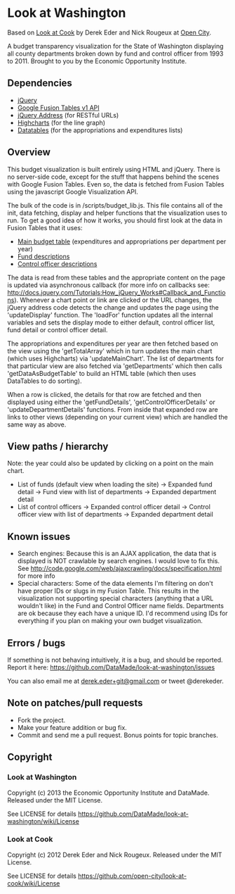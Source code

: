 # Look at Washington

Based on [Look at Cook](http://lookatcook.com) by Derek Eder and Nick Rougeux at [Open City](http://opencityapps.org).

A budget transparency visualization for the State of Washington displaying all county departments broken down by fund and control officer from 1993 to 2011. Brought to you by the Economic Opportunity Institute.

## Dependencies

- [jQuery](http://jquery.com)
- [Google Fusion Tables v1 API](https://developers.google.com/fusiontables/docs/v1/getting_started)
- [jQuery Address](http://www.asual.com/jquery/address/) (for RESTful URLs)
- [Highcharts](http://www.highcharts.com/) (for the line graph)
- [Datatables](http://datatables.net) (for the appropriations and expenditures lists)


## Overview

This budget visualization is built entirely using HTML and jQuery. There is no server-side code, except for the stuff that happens behind the scenes with Google Fusion Tables. Even so, the data is fetched from Fusion Tables using the javascript Google Visualization API.

The bulk of the code is in /scripts/budget_lib.js. This file contains all of the init, data fetching, display and helper functions that the visualization uses to run. To get a good idea of how it works, you should first look at the data in Fusion Tables that it uses:

 * [Main budget table](http://www.google.com/fusiontables/DataSource?dsrcid=1227404) (expenditures and appropriations per department per year)
 * [Fund descriptions](http://www.google.com/fusiontables/DataSource?dsrcid=1270538)
 * [Control officer descriptions](http://www.google.com/fusiontables/DataSource?dsrcid=1270539)

The data is read from these tables and the appropriate content on the page is updated via asynchronous callback (for more info on callbacks see: http://docs.jquery.com/Tutorials:How_jQuery_Works#Callback_and_Functions). Whenever a chart point or link are clicked or the URL changes, the jQuery address code detects the change and updates the page using the 'updateDisplay' function. The 'loadFor' function updates all the internal variables and sets the display mode to either default, control officer list, fund detail or control officer detail.

The appropriations and expenditures per year are then fetched based on the view using the 'getTotalArray' which in turn updates the main chart (which uses Highcharts) via 'updateMainChart'. The list of departments for that particular view are also fetched via 'getDepartments' which then calls 'getDataAsBudgetTable' to build an HTML table (which then uses DataTables to do sorting).

When a row is clicked, the details for that row are fetched and then displayed using either the 'getFundDetails', 'getControlOfficerDetails' or 'updateDepartmentDetails' functions. From inside that expanded row are links to other views (depending on your current view) which are handled the same way as above. 

## View paths / hierarchy 

Note: the year could also be updated by clicking on a point on the main chart.

 * List of funds (default view when loading the site) -> Expanded fund detail -> Fund view with list of departments -> Expanded department detail
 * List of control officers -> Expanded control officer detail -> Control officer view with list of departments -> Expanded department detail

## Known issues

 * Search engines: Because this is an AJAX application, the data that is displayed is NOT crawlable by search engines. I would love to fix this. See http://code.google.com/web/ajaxcrawling/docs/specification.html for more info
 * Special characters: Some of the data elements I'm filtering on don't have proper IDs or slugs in my Fusion Table. This results in the visualization not supporting special characters (anything that a URL wouldn't like) in the Fund and Control Officer name fields. Departments are ok because they each have a unique ID. I'd recommend using IDs for everything if you plan on making your own budget visualization.

## Errors / bugs

If something is not behaving intuitively, it is a bug, and should be reported.
Report it here: https://github.com/DataMade/look-at-washington/issues

You can also email me at derek.eder+git@gmail.com or tweet @derekeder.

## Note on patches/pull requests

* Fork the project.
* Make your feature addition or bug fix.
* Commit and send me a pull request. Bonus points for topic branches.

## Copyright

### Look at Washington 

Copyright (c) 2013 the Economic Opportunity Institute and DataMade. Released under the MIT License.

See LICENSE for details https://github.com/DataMade/look-at-washington/wiki/License

### Look at Cook 

Copyright (c) 2012 Derek Eder and Nick Rougeux. Released under the MIT License.

See LICENSE for details https://github.com/open-city/look-at-cook/wiki/License